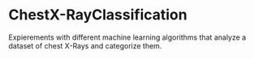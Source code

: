 # ChestX-RayClassification
Expierements with different machine learning algorithms that analyze a dataset of chest X-Rays and categorize them.
